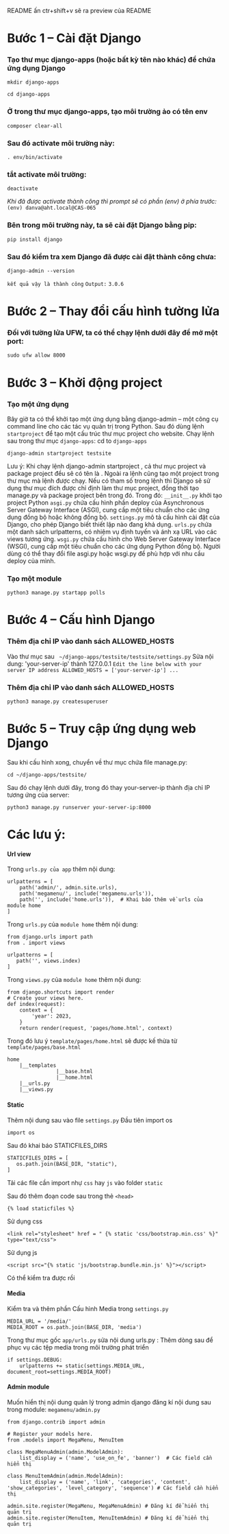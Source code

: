 README ấn ctr+shift+v sẽ ra preview của README
# Bước 1 – Cài đặt Django

### Tạo thư mục django-apps (hoặc bất kỳ tên nào khác) để chứa ứng dụng Django
```
mkdir django-apps
```
```
cd django-apps
```
### Ở trong thư mục django-apps, tạo môi trường ảo có tên env
```
composer clear-all
```
### Sau đó activate môi trường này:
```
. env/bin/activate
```
### tắt activate môi trường:
```
deactivate
```
*Khi đã được activate thành công thì prompt sẽ có phần (env) ở phía trước:*
`(env) danva@aht.local@CAS-065`

### Bên trong môi trường này, ta sẽ cài đặt Django bằng pip:
```
pip install django
```
### Sau đó kiểm tra xem Django đã được cài đặt thành công chưa:
```
django-admin --version
```
`kết quả vậy là thành công`
`Output:`
`3.0.6`


# Bước 2 – Thay đổi cấu hình tường lửa

### Đối với tường lửa UFW, ta có thể chạy lệnh dưới đây để mở một port:
```
sudo ufw allow 8000
```

# Bước 3 – Khởi động project

### Tạo một ứng dụng
Bây giờ ta có thể khởi tạo một ứng dụng bằng django-admin – một công cụ command line cho các tác vụ quản trị trong Python. Sau đó dùng lệnh `startproject` để tạo một cấu trúc thư mục project cho website.
Chạy lệnh sau trong thư mục `django-apps`:
cd to `django-apps`
```
django-admin startproject testsite
```
Lưu ý: Khi chạy lệnh django-admin startproject <projectname>, cả thư mục project và package project đều sẽ có tên là <projectname>. Ngoài ra lệnh cũng tạo một project trong thư mục mà lệnh được chạy. Nếu có tham số <destination> trong lệnh thì Django sẽ sử dụng thư mục đích được chỉ định làm thư mục project, đồng thời tạo manage.py và package project bên trong đó.
Trong đó:
    `__init__.py` khởi tạo project Python
    `asgi.py` chứa cấu hình phần deploy của Asynchronous Server Gateway Interface (ASGI), cung cấp một tiêu chuẩn cho các ứng dụng đồng bộ hoặc không đồng bộ.
    `settings.py` mô tả cấu hình cài đặt của Django, cho phép Django biết thiết lập nào đang khả dụng.
    `urls.py` chứa một danh sách urlpatterns, có nhiệm vụ định tuyến và ánh xạ URL vào các views tương ứng.
    `wsgi.py` chứa cấu hình cho Web Server Gateway Interface (WSGI), cung cấp một tiêu chuẩn cho các ứng dụng Python đồng bộ.
    Người dùng có thể thay đổi file asgi.py hoặc wsgi.py để phù hợp với nhu cầu deploy của mình.

### Tạo một module
```
python3 manage.py startapp polls
```

# Bước 4 – Cấu hình Django

### Thêm địa chỉ IP vào danh sách ALLOWED_HOSTS
Vào thư mục sau ` ~/django-apps/testsite/testsite/settings.py`
Sửa nội dung:
'your-server-ip' thành 127.0.0.1
`Edit the line below with your server IP address
ALLOWED_HOSTS = ['your-server-ip']
...`

### Thêm địa chỉ IP vào danh sách ALLOWED_HOSTS
```
python3 manage.py createsuperuser
```
# Bước 5 – Truy cập ứng dụng web Django

Sau khi cấu hình xong, chuyển về thư mục chứa file manage.py:
```
cd ~/django-apps/testsite/
```
Sau đó chạy lệnh dưới đây, trong đó thay your-server-ip thành địa chỉ IP tương ứng của server:
```
python3 manage.py runserver your-server-ip:8000
```


# Các lưu ý:

#### Url view
Trong `urls.py của app` thêm nội dung:
```
urlpatterns = [
    path('admin/', admin.site.urls),
    path('megamenu/', include('megamenu.urls')),
    path('', include('home.urls')),  # Khai báo thêm về urls của module home
]
```
Trong `urls.py` của `module home` thêm nội dung:
```
from django.urls import path
from . import views

urlpatterns = [
   path('', views.index)
]

```
Trong `views.py` của `module home` thêm nội dung:
```
from django.shortcuts import render
# Create your views here.
def index(request):
    context = {
        'year': 2023,
    }
    return render(request, 'pages/home.html', context)
```

Trong đó lưu ý `template/pages/home.html` sẽ được kế thừa từ `template/pages/base.html`
```
home
    |__templates
                |__base.html
                |__home.html
    |__urls.py
    |__views.py
```

#### Static
Thêm nội dung sau vào file `settings.py`
Đầu tiên import os
```
import os
```
Sau đó khai báo STATICFILES_DIRS
```
STATICFILES_DIRS = [
   os.path.join(BASE_DIR, "static"),
]
```
Tải các file cần import nhự `css` hay `js` vào folder `static`

Sau đó thêm đoạn code sau trong thẻ `<head>`
```
{% load staticfiles %}
```
Sử dụng css
```
<link rel="stylesheet" href = " {% static 'css/bootstrap.min.css' %}" type="text/css">
```
Sử dụng js
```
<script src="{% static 'js/bootstrap.bundle.min.js' %}"></script>
```
Có thể kiểm tra được rồi

#### Media
Kiểm tra và thêm phần Cấu hình Media trong `settings.py`
```
MEDIA_URL = '/media/'
MEDIA_ROOT = os.path.join(BASE_DIR, 'media')
```

Trong thư mục gốc `app/urls.py` sửa nội dung urls.py :
Thêm dòng sau để phục vụ các tệp media trong môi trường phát triển
```
if settings.DEBUG:
    urlpatterns += static(settings.MEDIA_URL, document_root=settings.MEDIA_ROOT)
```

#### Admin module
Muốn hiển thị nội dung quản lý trong admin django đăng kí nội dung sau trong module:  `megamenu/admin.py`
```
from django.contrib import admin

# Register your models here.
from .models import MegaMenu, MenuItem

class MegaMenuAdmin(admin.ModelAdmin):
    list_display = ('name', 'use_on_fe', 'banner')  # Các field cần hiển thị

class MenuItemAdmin(admin.ModelAdmin):
    list_display = ('name', 'link', 'categories', 'content', 'show_categories', 'level_category', 'sequence') # Các field cần hiển thị

admin.site.register(MegaMenu, MegaMenuAdmin) # Đăng kí để hiển thị quản trị
admin.site.register(MenuItem, MenuItemAdmin) # Đăng kí để hiển thị quản trị
```
